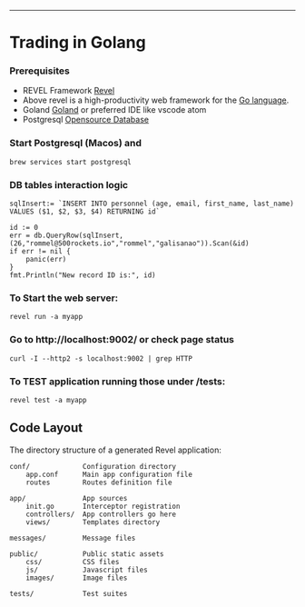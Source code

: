 ---
# Trading in Golang

### Prerequisites

- REVEL Framework [Revel](https://github.com/revel/revel)
- Above revel is a  high-productivity web framework for the [Go language](http://www.golang.org/).
- Goland [Goland](https://www.jetbrains.com/go/) or preferred IDE like vscode atom
- Postgresql [Opensource Database](https://www.postgresql.org/)

### Start Postgresql (Macos) and 

    brew services start postgresql 

### DB tables interaction logic

    sqlInsert:= `INSERT INTO personnel (age, email, first_name, last_name) VALUES ($1, $2, $3, $4) RETURNING id`

    id := 0
    err = db.QueryRow(sqlInsert, (26,"rommel@500rockets.io","rommel","galisanao")).Scan(&id)
    if err != nil {
        panic(err)
    }
    fmt.Println("New record ID is:", id)

### To Start the web server:

    revel run -a myapp

### Go to http://localhost:9002/ or check page status

    curl -I --http2 -s localhost:9002 | grep HTTP

### To TEST application running those under /tests:

    revel test -a myapp

## Code Layout

The directory structure of a generated Revel application:

    conf/             Configuration directory
        app.conf      Main app configuration file
        routes        Routes definition file

    app/              App sources
        init.go       Interceptor registration
        controllers/  App controllers go here
        views/        Templates directory

    messages/         Message files

    public/           Public static assets
        css/          CSS files
        js/           Javascript files
        images/       Image files

    tests/            Test suites


